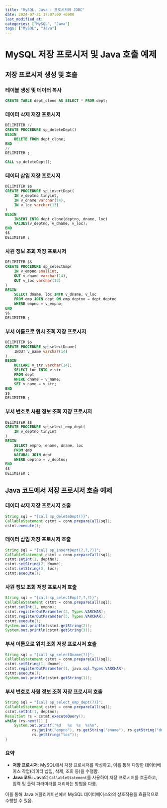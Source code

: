 ```yaml
---
title: "MySQL, Java : 프로시저와 JDBC"
date: 2024-07-31 17:07:00 +0900
last_modified_at: 
categories: ["MySQL", "Java"]
tags: ["MySQL", "Java"]
---
```

# MySQL 저장 프로시저 및 Java 호출 예제

## 저장 프로시저 생성 및 호출

### 테이블 생성 및 데이터 복사
```sql
CREATE TABLE dept_clone AS SELECT * FROM dept;
```

### 데이터 삭제 저장 프로시저
```sql
DELIMITER //
CREATE PROCEDURE sp_deleteDept()
BEGIN
    DELETE FROM dept_clone;
END
//
DELIMITER ;

CALL sp_deleteDept();
```

### 데이터 삽입 저장 프로시저
```sql
DELIMITER $$
CREATE PROCEDURE sp_insertDept(
    IN v_deptno tinyint,
    IN v_dname varchar(14),
    IN v_loc varchar(13)
)
BEGIN
    INSERT INTO dept_clone(deptno, dname, loc)
    VALUES(v_deptno, v_dname, v_loc);
END
$$
DELIMITER ;
```

### 사원 정보 조회 저장 프로시저
```sql
DELIMITER $$
CREATE PROCEDURE sp_selectEmp(
    IN v_empno smallint,
    OUT v_dname varchar(14),
    OUT v_loc varchar(13)
)
BEGIN
    SELECT dname, loc INTO v_dname, v_loc
    FROM emp JOIN dept ON emp.deptno = dept.deptno
    WHERE empno = v_empno;
END
$$
DELIMITER ;
```

### 부서 이름으로 위치 조회 저장 프로시저
```sql
DELIMITER $$
CREATE PROCEDURE sp_selectDname(
    INOUT v_name varchar(14)
)
BEGIN
    DECLARE v_str varchar(14);
    SELECT loc INTO v_str
    FROM dept
    WHERE dname = v_name;
    SET v_name = v_str;
END
$$
DELIMITER ;
```

### 부서 번호로 사원 정보 조회 저장 프로시저
```sql
DELIMITER $$
CREATE PROCEDURE sp_select_emp_dept(
    IN v_deptno tinyint
)
BEGIN
    SELECT empno, ename, dname, loc
    FROM emp
    NATURAL JOIN dept
    WHERE deptno = v_deptno;
END
$$
DELIMITER ;
```

## Java 코드에서 저장 프로시저 호출 예제

### 데이터 삭제 저장 프로시저 호출
```java
String sql = "{call sp_deleteDept()}";
CallableStatement cstmt = conn.prepareCall(sql);
cstmt.execute();
```

### 데이터 삽입 저장 프로시저 호출
```java
String sql = "{call sp_insertDept(?,?,?)}";
CallableStatement cstmt = conn.prepareCall(sql);
cstmt.setInt(1, deptNo);
cstmt.setString(2, dname);
cstmt.setString(3, loc);
cstmt.execute();
```

### 사원 정보 조회 저장 프로시저 호출
```java
String sql = "{call sp_selectEmp(?,?,?)}";
CallableStatement cstmt = conn.prepareCall(sql);
cstmt.setInt(1, empno);
cstmt.registerOutParameter(2, Types.VARCHAR);
cstmt.registerOutParameter(3, Types.VARCHAR);
cstmt.execute();
System.out.println(cstmt.getString(2));
System.out.println(cstmt.getString(3));
```

### 부서 이름으로 위치 조회 저장 프로시저 호출
```java
String sql = "{call sp_selectDname(?)}";
CallableStatement cstmt = conn.prepareCall(sql);
cstmt.setString(1, dname);
cstmt.registerOutParameter(1, java.sql.Types.VARCHAR);
cstmt.execute();
System.out.println(cstmt.getString(1));
```

### 부서 번호로 사원 정보 조회 저장 프로시저 호출
```java
String sql = "{call sp_select_emp_dept(?)}";
CallableStatement cstmt = conn.prepareCall(sql);
cstmt.setInt(1, deptno);
ResultSet rs = cstmt.executeQuery();
while (rs.next()) {
    System.out.printf("%d	%s	%s	%s%n",
            rs.getInt("empno"), rs.getString("ename"), rs.getString("dname"),
            rs.getString("loc"));
}
```

### 요약
- **저장 프로시저**: MySQL에서 저장 프로시저를 작성하고, 이를 통해 다양한 데이터베이스 작업(데이터 삽입, 삭제, 조회 등)을 수행함.
- **Java 코드**: Java의 `CallableStatement`를 사용하여 저장 프로시저를 호출하고, 입력 및 출력 파라미터를 처리하는 방법을 다룸.

이를 통해 Java 애플리케이션에서 MySQL 데이터베이스와의 상호작용을 효율적으로 수행할 수 있음.
